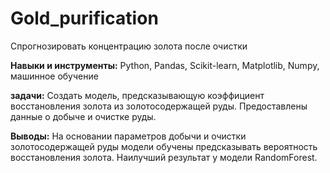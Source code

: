 # Gold_purification
Спрогнозировать концентрацию золота после очистки

**Навыки и инструменты:**
Python, Pandas, Scikit-learn, Matplotlib, Numpy, машинное обучение

**задачи:**
Создать модель, предсказывающую коэффициент восстановления золота из золотосодержащей руды. Предоставлены данные о добыче и очистке руды.

**Выводы:**
На основании параметров добычи и очистки золотосодержащей руды модели обучены предсказывать вероятность восстановления золота. Наилучший результат у модели RandomForest.
